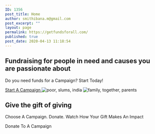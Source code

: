 ```yaml
---
ID: 1356
post_title: Home
author: smithibana.m@gmail.com
post_excerpt: ""
layout: page
permalink: https://getfundsforall.com/
published: true
post_date: 2020-04-13 11:18:54
---
```

<h2>Fundraising for people in need and causes you are passionate about</h2>		
		<p>Do you need funds for a Campaign? Start Today!</p>		
			<a href="/cf-user-registration" role="button">
						Start A Campaign 
					</a>
										<img src="https://getfundsforall.com/wp-content/uploads/elementor/thumbs/poor-slums-india-2754335-oz5c2fic2mkww4fqu4zg03hmshk9rnnwjjn32lze48.jpg" title="poor, slums, india-2754335" alt="poor, slums, india" />											
										<img src="https://getfundsforall.com/wp-content/uploads/elementor/thumbs/family-together-parents-838239-oz5cq3442iyp2u2qpd3fr4l8zkythfkpsmozvawpiw.jpg" title="family, together, parents-838239" alt="family, together, parents" />											
			<h2>Give the gift of giving</h2>		
		<p>Choose A Campaign. Donate. Watch How Your Gift Makes An Impact</p>		
			<a role="button">
						Donate To A Campaign
					</a>